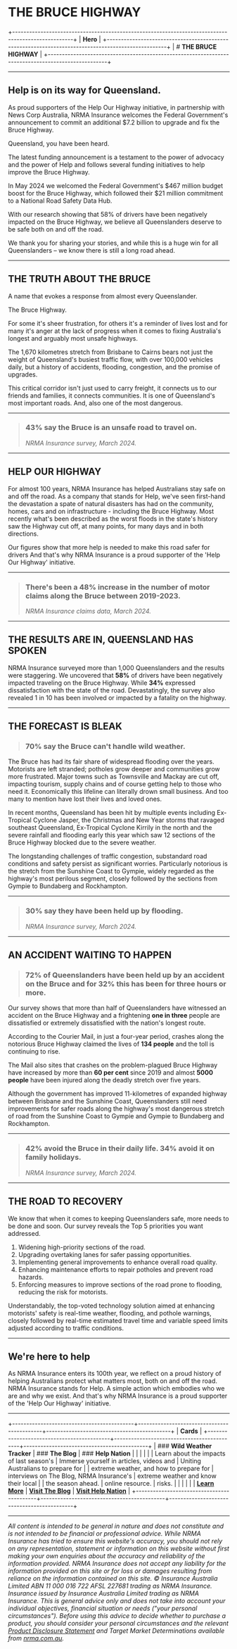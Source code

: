 # THE BRUCE HIGHWAY

+---------------------------------------------------------------------------------------------------+
| **Hero**                                                                                          |
+---------------------------------------------------------------------------------------------------+
| # **THE BRUCE HIGHWAY**                                                                          |
+---------------------------------------------------------------------------------------------------+

---

## Help is on its way for Queensland.

As proud supporters of the Help Our Highway initiative, in partnership with News Corp Australia, NRMA Insurance welcomes the Federal Government's announcement to commit an additional $7.2 billion to upgrade and fix the Bruce Highway.

Queensland, you have been heard.

The latest funding announcement is a testament to the power of advocacy and the power of Help and follows several funding initiatives to help improve the Bruce Highway.

In May 2024 we welcomed the Federal Government's $467 million budget boost for the Bruce Highway, which followed their $21 million commitment to a National Road Safety Data Hub.

With our research showing that 58% of drivers have been negatively impacted on the Bruce Highway, we believe all Queenslanders deserve to be safe both on and off the road.

We thank you for sharing your stories, and while this is a huge win for all Queenslanders – we know there is still a long road ahead.

---

## THE TRUTH ABOUT THE BRUCE

A name that evokes a response from almost every Queenslander.

The Bruce Highway.

For some it's sheer frustration, for others it's a reminder of lives lost and for many it's anger at the lack of progress when it comes to fixing Australia's longest and arguably most unsafe highways.

The 1,670 kilometres stretch from Brisbane to Cairns bears not just the weight of Queensland's busiest traffic flow, with over 100,000 vehicles daily, but a history of accidents, flooding, congestion, and the promise of upgrades.

This critical corridor isn't just used to carry freight, it connects us to our friends and families, it connects communities. It is one of Queensland's most important roads. And, also one of the most dangerous.

---

> ### **43% say the Bruce is an unsafe road to travel on.**
>
> _NRMA Insurance survey, March 2024._

---

## HELP OUR HIGHWAY

For almost 100 years, NRMA Insurance has helped Australians stay safe on and off the road. As a company that stands for Help, we've seen first-hand the devastation a spate of natural disasters has had on the community, homes, cars and on infrastructure - including the Bruce Highway. Most recently what's been described as the worst floods in the state's history saw the Highway cut off, at many points, for many days and in both directions.

Our figures show that more help is needed to make this road safer for drivers And that's why NRMA Insurance is a proud supporter of the 'Help Our Highway' initiative.

---

> ### **There's been a 48% increase in the number of motor claims along the Bruce between 2019-2023.**
>
> _NRMA Insurance claims data, March 2024._

---

## THE RESULTS ARE IN, QUEENSLAND HAS SPOKEN

NRMA Insurance surveyed more than 1,000 Queenslanders and the results were staggering. We uncovered that **58%** of drivers have been negatively impacted traveling on the Bruce Highway. While **34%** expressed dissatisfaction with the state of the road. Devastatingly, the survey also revealed 1 in 10 has been involved or impacted by a fatality on the highway.

---

## THE FORECAST IS BLEAK

> ### **70% say the Bruce can't handle wild weather.**

The Bruce has had its fair share of widespread flooding over the years. Motorists are left stranded; potholes grow deeper and communities grow more frustrated. Major towns such as Townsville and Mackay are cut off, impacting tourism, supply chains and of course getting help to those who need it. Economically this lifeline can literally drown small business. And too many to mention have lost their lives and loved ones.

In recent months, Queensland has been hit by multiple events including Ex-Tropical Cyclone Jasper, the Christmas and New Year storms that ravaged southeast Queensland, Ex-Tropical Cyclone Kirrily in the north and the severe rainfall and flooding early this year which saw 12 sections of the Bruce Highway blocked due to the severe weather.

The longstanding challenges of traffic congestion, substandard road conditions and safety persist as significant worries. Particularly notorious is the stretch from the Sunshine Coast to Gympie, widely regarded as the highway's most perilous segment, closely followed by the sections from Gympie to Bundaberg and Rockhampton.

---

> ### **30% say they have been held up by flooding.**
>
> _NRMA Insurance survey, March 2024._

---

## AN ACCIDENT WAITING TO HAPPEN

> ### **72% of Queenslanders have been held up by an accident on the Bruce and for 32% this has been for three hours or more.**

Our survey shows that more than half of Queenslanders have witnessed an accident on the Bruce Highway and a frightening **one in three** people are dissatisfied or extremely dissatisfied with the nation's longest route.

According to the Courier Mail, in just a four-year period, crashes along the notorious Bruce Highway claimed the lives of **134 people** and the toll is continuing to rise.

The Mail also sites that crashes on the problem-plagued Bruce Highway have increased by more than **60 per cent** since 2019 and almost **5000 people** have been injured along the deadly stretch over five years.

Although the government has improved 11-kilometres of expanded highway between Brisbane and the Sunshine Coast, Queenslanders still need improvements for safer roads along the highway's most dangerous stretch of road from the Sunshine Coast to Gympie and Gympie to Bundaberg and Rockhampton.

---

> ### **42% avoid the Bruce in their daily life. 34% avoid it on family holidays.**
>
> _NRMA Insurance survey, March 2024._

---

## THE ROAD TO RECOVERY

We know that when it comes to keeping Queenslanders safe, more needs to be done and soon. Our survey reveals the Top 5 priorities you want addressed.

1. Widening high-priority sections of the road.
2. Upgrading overtaking lanes for safer passing opportunities.
3. Implementing general improvements to enhance overall road quality.
4. Enhancing maintenance efforts to repair potholes and prevent road hazards.
5. Enforcing measures to improve sections of the road prone to flooding, reducing the risk for motorists.

Understandably, the top-voted technology solution aimed at enhancing motorists' safety is real-time weather, flooding, and pothole warnings, closely followed by real-time estimated travel time and variable speed limits adjusted according to traffic conditions.

---

## We're here to help

As NRMA Insurance enters its 100th year, we reflect on a proud history of helping Australians protect what matters most, both on and off the road. NRMA Insurance stands for Help. A simple action which embodies who we are and why we exist. And that's why NRMA Insurance is a proud supporter of the 'Help Our Highway' initiative.

---

+-------------------------------------------+--------------------------------------------+--------------------------------------------+
| **Cards**                                                                                                                       |
+-------------------------------------------+--------------------------------------------+--------------------------------------------+
| ### **Wild Weather Tracker**              | ### **The Blog**                           | ### **Help Nation**                        |
|                                           |                                            |                                            |
| Learn about the impacts of last season's  | Immerse yourself in articles, videos and   | Uniting Australians to prepare for        |
| extreme weather, and how to prepare for   | interviews on The Blog, NRMA Insurance's   | extreme weather and know their local       |
| the season ahead.                         | online resource.                           | risks.                                     |
|                                           |                                            |                                            |
| **[Learn More](https://go.nrma.com.au/WildWeatherTracker)** | **[Visit The Blog](https://thehub.nrma.com.au/drive)** | **[Visit Help Nation](https://www.nrma.com.au/helpnation)** |
+-------------------------------------------+--------------------------------------------+--------------------------------------------+

---

_All content is intended to be general in nature and does not constitute and is not intended to be financial or professional advice. While NRMA Insurance has tried to ensure this website's accuracy, you should not rely on any representation, statement or information on this website without first making your own enquiries about the accuracy and reliability of the information provided. NRMA Insurance does not accept any liability for the information provided on this site or for loss or damages resulting from reliance on the information contained on this site. © Insurance Australia Limited ABN 11 000 016 722 AFSL 227681 trading as NRMA Insurance. Insurance issued by Insurance Australia Limited trading as NRMA Insurance. This is general advice only and does not take into account your individual objectives, financial situation or needs ("your personal circumstances"). Before using this advice to decide whether to purchase a product, you should consider your personal circumstances and the relevant [Product Disclosure Statement](https://www.nrma.com.au/policy-booklets) and Target Market Determinations available from [nrma.com.au](http://www.nrma.com.au)._
